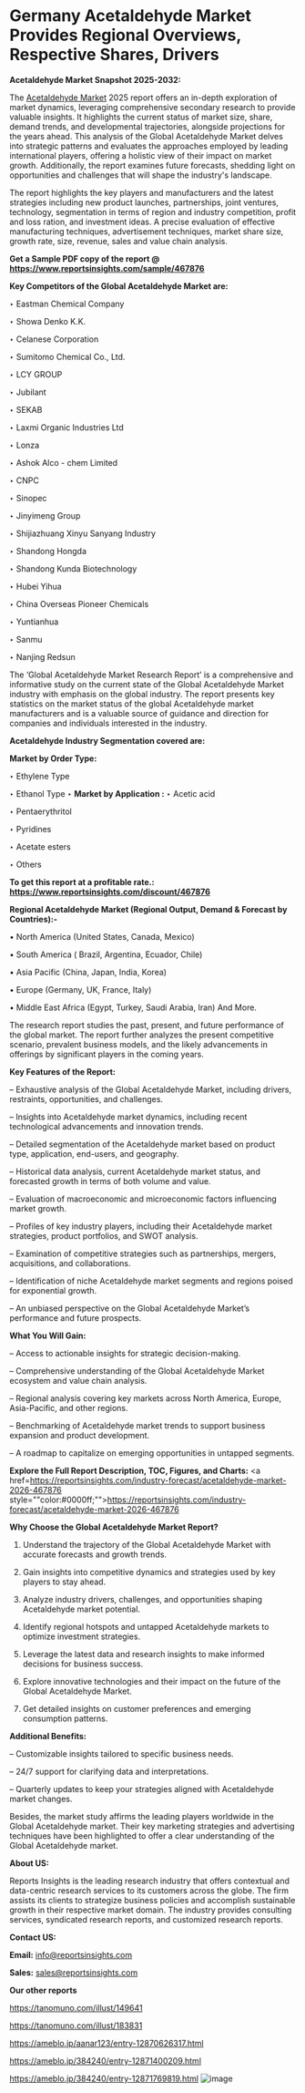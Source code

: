 # Germany Acetaldehyde Market Provides Regional Overviews, Respective Shares, Drivers

<strong>Acetaldehyde Market Snapshot 2025-2032:</strong>

The <a href=https://www.reportsinsights.com/sample/467876>Acetaldehyde Market</a> 2025 report offers an in-depth exploration of market dynamics, leveraging comprehensive secondary research to provide valuable insights. It highlights the current status of market size, share, demand trends, and developmental trajectories, alongside projections for the years ahead. This analysis of the Global Acetaldehyde Market delves into strategic patterns and evaluates the approaches employed by leading international players, offering a holistic view of their impact on market growth. Additionally, the report examines future forecasts, shedding light on opportunities and challenges that will shape the industry's landscape.

The report highlights the key players and manufacturers and the latest strategies including new product launches, partnerships, joint ventures, technology, segmentation in terms of region and industry competition, profit and loss ration, and investment ideas. A precise evaluation of effective manufacturing techniques, advertisement techniques, market share size, growth rate, size, revenue, sales and value chain analysis.

<strong>Get a Sample PDF copy of the report @ <a href=https://www.reportsinsights.com/sample/467876 style=color:#0000ff;>https://www.reportsinsights.com/sample/467876</a></strong>

<strong>Key Competitors of the Global Acetaldehyde Market are:</strong>

‣ Eastman Chemical Company

‣ Showa Denko K.K.

‣ Celanese Corporation

‣ Sumitomo Chemical Co., Ltd.

‣ LCY GROUP

‣ Jubilant

‣ SEKAB

‣ Laxmi Organic Industries Ltd

‣ Lonza

‣ Ashok Alco - chem Limited

‣ CNPC

‣ Sinopec

‣ Jinyimeng Group

‣ Shijiazhuang Xinyu Sanyang Industry

‣ Shandong Hongda

‣ Shandong Kunda Biotechnology

‣ Hubei Yihua

‣ China Overseas Pioneer Chemicals

‣ Yuntianhua

‣ Sanmu

‣ Nanjing Redsun

The ‘Global Acetaldehyde Market Research Report’ is a comprehensive and informative study on the current state of the Global Acetaldehyde Market industry with emphasis on the global industry. The report presents key statistics on the market status of the global Acetaldehyde market manufacturers and is a valuable source of guidance and direction for companies and individuals interested in the industry.

<strong>Acetaldehyde Industry Segmentation covered are:</strong>

<strong>Market by Order Type: </strong>

‣ Ethylene Type

‣ Ethanol Type
‣ 
<strong>Market by Application :</strong>
‣ Acetic acid

‣ Pentaerythritol

‣ Pyridines

‣ Acetate esters

‣ Others

<strong>To get this report at a profitable rate.: <a href=https://www.reportsinsights.com/discount/467876 style=color:#0000ff;>https://www.reportsinsights.com/discount/467876</a></strong>

<strong>Regional Acetaldehyde Market (Regional Output, Demand &amp; Forecast by Countries):-</strong>

• North America (United States, Canada, Mexico)

• South America ( Brazil, Argentina, Ecuador, Chile)

• Asia Pacific (China, Japan, India, Korea)

• Europe (Germany, UK, France, Italy)

• Middle East Africa (Egypt, Turkey, Saudi Arabia, Iran) And More.

The research report studies the past, present, and future performance of the global market. The report further analyzes the present competitive scenario, prevalent business models, and the likely advancements in offerings by significant players in the coming years.

<strong>Key Features of the Report:</strong>

– Exhaustive analysis of the Global Acetaldehyde Market, including drivers, restraints, opportunities, and challenges.

– Insights into Acetaldehyde market dynamics, including recent technological advancements and innovation trends.

– Detailed segmentation of the Acetaldehyde market based on product type, application, end-users, and geography.

– Historical data analysis, current Acetaldehyde market status, and forecasted growth in terms of both volume and value.

– Evaluation of macroeconomic and microeconomic factors influencing market growth.

– Profiles of key industry players, including their Acetaldehyde market strategies, product portfolios, and SWOT analysis.

– Examination of competitive strategies such as partnerships, mergers, acquisitions, and collaborations.

– Identification of niche Acetaldehyde market segments and regions poised for exponential growth.

– An unbiased perspective on the Global Acetaldehyde Market’s performance and future prospects.

<strong>What You Will Gain:</strong>

– Access to actionable insights for strategic decision-making.

– Comprehensive understanding of the Global Acetaldehyde Market ecosystem and value chain analysis.

– Regional analysis covering key markets across North America, Europe, Asia-Pacific, and other regions.

– Benchmarking of Acetaldehyde market trends to support business expansion and product development.

– A roadmap to capitalize on emerging opportunities in untapped segments.

<strong>Explore the Full Report Description, TOC, Figures, and Charts:</strong>
<a href=https://reportsinsights.com/industry-forecast/acetaldehyde-market-2026-467876 style=""color:#0000ff;"">https://reportsinsights.com/industry-forecast/acetaldehyde-market-2026-467876</a>

<strong>Why Choose the Global Acetaldehyde Market Report?</strong>

1. Understand the trajectory of the Global Acetaldehyde Market with accurate forecasts and growth trends.

2. Gain insights into competitive dynamics and strategies used by key players to stay ahead.

3. Analyze industry drivers, challenges, and opportunities shaping Acetaldehyde market potential.

4. Identify regional hotspots and untapped Acetaldehyde markets to optimize investment strategies.

5. Leverage the latest data and research insights to make informed decisions for business success.

6. Explore innovative technologies and their impact on the future of the Global Acetaldehyde Market.

7. Get detailed insights on customer preferences and emerging consumption patterns.

<strong>Additional Benefits:</strong>

– Customizable insights tailored to specific business needs.

– 24/7 support for clarifying data and interpretations.

– Quarterly updates to keep your strategies aligned with Acetaldehyde market changes.

Besides, the market study affirms the leading players worldwide in the Global Acetaldehyde market. Their key marketing strategies and advertising techniques have been highlighted to offer a clear understanding of the Global Acetaldehyde market.

<strong><strong>About US</strong>:</strong>

Reports Insights is the leading research industry that offers contextual and data-centric research services to its customers across the globe. The firm assists its clients to strategize business policies and accomplish sustainable growth in their respective market domain. The industry provides consulting services, syndicated research reports, and customized research reports.

<strong>Contact US:</strong>

<p class=><b>Email:</b> <a href=mailto:info@reportsinsights.com>info@reportsinsights.com</a></p>
<p class=><b>Sales:</b> <a href=mailto:sales@reportsinsights.com>sales@reportsinsights.com</a></p>

<strong>Our other reports</strong>

<a href=https://tanomuno.com/illust/149641>https://tanomuno.com/illust/149641</a>

<a href=https://tanomuno.com/illust/183831>https://tanomuno.com/illust/183831</a>

<a href=https://ameblo.jp/aanar123/entry-12870626317.html>https://ameblo.jp/aanar123/entry-12870626317.html</a>

<a href=https://ameblo.jp/384240/entry-12871400209.html>https://ameblo.jp/384240/entry-12871400209.html</a>

<a href=https://ameblo.jp/384240/entry-12871769819.html>https://ameblo.jp/384240/entry-12871769819.html</a>
![image](https://github.com/user-attachments/assets/7f223cf0-c781-434e-a433-22cdd736f307)
